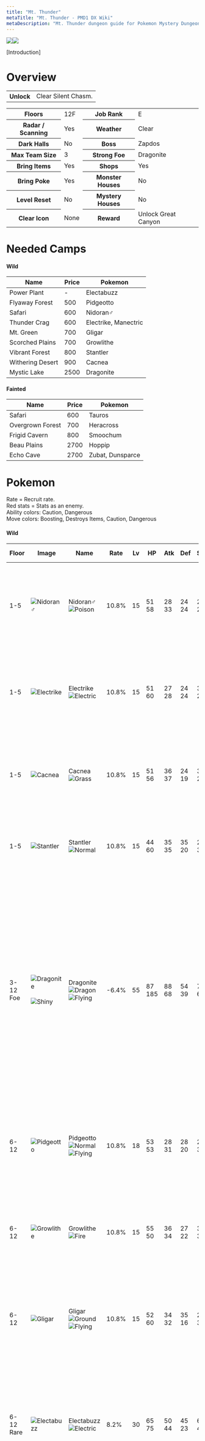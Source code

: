 ```yaml
---
title: "Mt. Thunder"
metaTitle: "Mt. Thunder - PMD1 DX Wiki"
metaDescription: "Mt. Thunder dungeon guide for Pokemon Mystery Dungeon: Rescue Team DX."
---
```


<div class="pageTopImage dungeonPageTopImage2">
  <img src="../images/areas/mt_thunder.jpg"/><img src="../images/areas/mt_thunder_2.jpg"/>
</div>

[Introduction]

# Overview

<table class="dungeonOverview">
  <tr>
    <th>Unlock</th>
    <td class="highlightYellow">Clear Silent Chasm.</td>
  </tr>
</table>

<table class="dungeonTable">
  <tr>
    <th>Floors</th>
    <td>12F</td>
    <th>Job Rank</th>
    <td>E</td>
  </tr>
  <tr>
    <th>Radar / Scanning</th>
    <td>Yes</td>
    <th>Weather</th>
    <td>Clear</td>
  </tr>
  <tr>
    <th>Dark Halls</th>
    <td>No</td>
    <th>Boss</th>
    <td>Zapdos</td>
  </tr>
  <tr>
    <th>Max Team Size</th>
    <td>3</td>
    <th>Strong Foe</th>
    <td>Dragonite</td>
  </tr>
  <tr>
    <th>Bring Items</th>
    <td>Yes</td>
    <th>Shops</th>
    <td>Yes</td>
  </tr>
  <tr>
    <th>Bring Poke</th>
    <td>Yes</td>
    <th>Monster Houses</th>
    <td>No</td>
  </tr>
  <tr>
    <th>Level Reset</th>
    <td>No</td>
    <th>Mystery Houses</th>
    <td>No</td>
  </tr>
  <tr>
    <th>Clear Icon</th>
    <td>None</td>
    <th>Reward</th>
    <td>Unlock Great Canyon</td>
  </tr>
</table>

# Needed Camps

#### Wild

|Name|Price|Pokemon|
|-|-|-|
|Power Plant|-|Electabuzz|
|Flyaway Forest|500|Pidgeotto|
|Safari|600|Nidoran♂|
|Thunder Crag|600|Electrike, Manectric|
|Mt. Green|700|Gligar|
|Scorched Plains|700|Growlithe|
|Vibrant Forest|800|Stantler|
|Withering Desert|900|Cacnea|
|Mystic Lake|2500|Dragonite|

#### Fainted

|Name|Price|Pokemon|
|-|-|-|
|Safari|600|Tauros|
|Overgrown Forest|700|Heracross|
|Frigid Cavern|800|Smoochum|
|Beau Plains|2700|Hoppip|
|Echo Cave|2700|Zubat, Dunsparce|

# Pokemon

Rate = Recruit rate.<br/>Red stats = Stats as an enemy.<br/>Ability colors: <span class="highlightYellow">Caution</span>, <span class="highlightOrange">Dangerous</span><br/>Move colors: <span class="boost">Boosting</span>, <span class="item">Destroys Items</span>, <span class="caution">Caution</span>, <span class="extreme">Dangerous</span>

#### Wild

|Floor|Image|Name|Rate|Lv|HP|Atk|Def|SpA|SpD|Spe|Exp|Ability + Moves|
|-|-|-|-|-|-|-|-|-|-|-|-|-|
|1-5|![Nidoran♂](../images/pokemon/032.png)|Nidoran♂<br/>![Poison](../images/type/poison.gif)|10.8%|15|51<br/><span class="redText">58</span>|28<br/><span class="redText">33</span>|24<br/><span class="redText">24</span>|24<br/><span class="redText">26</span>|22<br/><span class="redText">20</span>|28|23|<span class="highlightYellow">Poison Point</span> or Rivalry<br/>Leer / Focus Energy / <span class="extreme">Double Kick</span> /<br/>Peck / Poison Sting|
|1-5|![Electrike](../images/pokemon/309.png)|Electrike<br/>![Electric](../images/type/electric.gif)|10.8%|15|51<br/><span class="redText">60</span>|27<br/><span class="redText">28</span>|24<br/><span class="redText">24</span>|33<br/><span class="redText">27</span>|24<br/><span class="redText">23</span>|32|27|<span class="highlightOrange">Static</span> or <span class="highlightOrange">Lightning Rod</span><br/>Tackle / <span class="caution">Thunder Wave</span> / Leer / <span class="boost">Howl</span> /<br/>Quick Attack / Spark|
|1-5|![Cacnea](../images/pokemon/331.png)|Cacnea<br/>![Grass](../images/type/grass.gif)|10.8%|15|51<br/><span class="redText">56</span>|36<br/><span class="redText">37</span>|24<br/><span class="redText">19</span>|36<br/><span class="redText">20</span>|24<br/><span class="redText">19</span>|25|22|Sand Veil<br/>Poison Sting / Leer / Absorb / <span class="boost">Growth</span> /<br/>Leech Seed / Sand Attack|
|1-5|![Stantler](../images/pokemon/234.png)|Stantler<br/>![Normal](../images/type/normal.gif)|10.8%|15|44<br/><span class="redText">60</span>|35<br/><span class="redText">35</span>|35<br/><span class="redText">20</span>|25<br/><span class="redText">35</span>|29<br/><span class="redText">20</span>|26|24|<span class="highlightYellow">Intimidate</span> or Frisk<br/><span class="caution">Me First</span> / Tackle / Leer / Astonish /<br/><span class="extreme">Hypnosis</span> / Stomp|
|3-12<br/><span class="highlightOrange">Foe</span>|![Dragonite](../images/pokemon/149.png)<br/><br/>![Shiny](../images/shiny/149.png)|Dragonite<br/>![Dragon](../images/type/dragon.gif) ![Flying](../images/type/flying.gif)|-6.4%|55|87<br/><span class="redText">185</span>|88<br/><span class="redText">68</span>|54<br/><span class="redText">39</span>|73<br/><span class="redText">60</span>|53<br/><span class="redText">39</span>|81|280|Inner Focus<br/>Wing Attack / <span class="extreme">Hurricane</span> / <span class="caution">Roost</span> /<br/>Fire Punch / Thunder Punch / Slam /<br/>Twister / Wrap / Dragon Rage / Leer /<br/><span class="caution">Thunder Wave</span> / <span class="boost">Agility</span> / Dragon Tail /<br/>Aqua Tail / <span class="extreme">Dragon Rush</span> / <span class="caution">Safeguard</span><br/><span class="orangeText">※ Friend Bow required to recruit.</span>|
|6-12|![Pidgeotto](../images/pokemon/017.png)|Pidgeotto<br/>![Normal](../images/type/normal.gif) ![Flying](../images/type/flying.gif)|10.8%|18|53<br/><span class="redText">53</span>|28<br/><span class="redText">31</span>|28<br/><span class="redText">20</span>|25<br/><span class="redText">30</span>|25<br/><span class="redText">16</span>|32|28|Keen Eye or Tangled Feet<br/>Quick Attack / Sand Attack / Tackle /<br/>Gust / Whirlwind|
|6-12|![Growlithe](../images/pokemon/058.png)|Growlithe<br/>![Fire](../images/type/fire.gif)|10.8%|15|55<br/><span class="redText">50</span>|36<br/><span class="redText">34</span>|27<br/><span class="redText">22</span>|33<br/><span class="redText">31</span>|24<br/><span class="redText">22</span>|29|25|<span class="highlightYellow">Intimidate</span> or <span class="highlightYellow">Flash Fire</span><br/>Bite / Roar / Ember / Helping Hand /<br/>Odor Sleuth / Leer|
|6-12|![Gligar](../images/pokemon/207.png)|Gligar<br/>![Ground](../images/type/ground.gif) ![Flying](../images/type/flying.gif)|10.8%|15|52<br/><span class="redText">60</span>|34<br/><span class="redText">32</span>|35<br/><span class="redText">16</span>|22<br/><span class="redText">37</span>|25<br/><span class="redText">23</span>|31|26|Hyper Cutter or Sand Veil<br/>Poison Sting / Sand Attack / Harden /<br/><span class="caution">Knock Off</span> / Quick Attack|
|6-12<br/>Rare|![Electabuzz](../images/pokemon/125.png)|Electabuzz<br/>![Electric](../images/type/electric.gif)|8.2%|30|65<br/><span class="redText">75</span>|50<br/><span class="redText">44</span>|45<br/><span class="redText">23</span>|60<br/><span class="redText">40</span>|50<br/><span class="redText">22</span>|56|30|<span class="highlightOrange">Static</span><br/>Quick Attack / Leer / Thunder Shock /<br/>Thunder Punch / Swift / <span class="boost">Light Screen</span> /<br/><span class="caution">Thunder Wave</span> / <span class="extreme">Electro Ball</span> / Low Kick|
|6-12|![Manectric](../images/pokemon/310.png)|Manectric<br/>![Electric](../images/type/electric.gif)|10.8%|26|61<br/><span class="redText">50</span>|43<br/><span class="redText">30</span>|39<br/><span class="redText">23</span>|52<br/><span class="redText">35</span>|39<br/><span class="redText">21</span>|40|29|<span class="highlightOrange">Static</span> or <span class="highlightOrange">Lightning Rod</span><br/><span class="boost">Electric Terrain</span> / Fire Fang / Tackle /<br/><span class="caution">Thunder Wave</span> / Leer / <span class="boost">Howl</span> / Spark /<br/>Quick Attack / Odor Sleuth / Bite /<br/>Thunder Fang<br/><span class="orangeText">※ Can Mega Evolve.</span>|

#### Boss

|Floor|Image|Name|Rate|Lv|HP|Atk|Def|SpA|SpD|Spe|Exp|Ability + Moves|
|-|-|-|-|-|-|-|-|-|-|-|-|-|
|13|![Zapdos](../images/pokemon/145.png)|Zapdos<br/>![Electric](../images/type/electric.gif) ![Flying](../images/type/flying.gif)|-|17|61<br/><span class="redText">561</span>|38<br/><span class="redText">38</span>|32<br/><span class="redText">32</span>|42<br/><span class="redText">42</span>|32<br/><span class="redText">32</span>|34|0|<span class="highlightYellow">Pressure</span><br/>Thunder Shock / Peck / <span class="item">Pluck</span> /<br/>Sky Attack<br/><span class="orangeText">※ First clear.</span>|
|13<br/><span class="highlightOrange">Rematch</span>|![Zapdos](../images/pokemon/145.png)|Zapdos<br/>![Electric](../images/type/electric.gif) ![Flying](../images/type/flying.gif)|100%|50|87<br/><span class="redText">2087</span>|75<br/><span class="redText">95</span>|57<br/><span class="redText">77</span>|82<br/><span class="redText">82</span>|57<br/><span class="redText">57</span>|84|0|<span class="highlightYellow">Pressure</span><br/>Rain Dance / Thunder / Drill Peck /<br/><span class="boost">Light Screen</span><br/><span class="orangeText">※ Available post-game.</span><br/><span class="orangeText">※ Rare Quality: Squeeze Out</span>|

#### Fainted

|Image|Name|Lv|HP|Atk|Def|SpA|SpD|Spe|
|-|-|-|-|-|-|-|-|-|
|![Zubat](../images/pokemon/041.png)|Zubat<br/>![Poison](../images/type/poison.gif) ![Flying](../images/type/flying.gif)|17|52|30|27|26|27|32|
|![Smoochum](../images/pokemon/238.png)|Smoochum<br/>![Ice](../images/type/ice.gif) ![Psychic](../images/type/psychic.gif)|19|54|30|26|44|34|36|
|![Tauros](../images/pokemon/128.png)|Tauros<br/>![Normal](../images/type/normal.gif)|17|54|38|32|24|28|37|
|![Hoppip](../images/pokemon/187.png)|Hoppip<br/>![Grass](../images/type/grass.gif) ![Flying](../images/type/flying.gif)|17|50|24|24|24|27|31|
|![Dunsparce](../images/pokemon/206.png)|Dunsparce<br/>![Normal](../images/type/normal.gif)|17|61|32|28|28|28|29|
|![Heracross](../images/pokemon/214.png)|Heracross<br/>![Bug](../images/type/bug.gif) ![Fighting](../images/type/fighting.gif)|17|54|42|28|24|32|34|

# Items

#### Floor

|Name|Floors|Rate|
|-|-|-|
|Cover Band|1-12|0.451%|
|Defense Scarf|1-12|0.169%|
|Detect Band|1-12|0.113%|
|Efficient Bandanna|1-12|0.338%|
|Fickle Specs|1-12|0.113%|
|Gold Ribbon|1-12|0.0226%|
|Heal Ribbon|1-12|0.113%|
|Heavy Rotation Specs|1-12|0.113%|
|Joy Ribbon|1-12|0.113%|
|Lucky Ribbon|1-12|0.113%|
|Mach Ribbon|1-12|0.451%|
|Nullify Bandanna|1-12|0.226%|
|Power Band|1-12|0.169%|
|Prosper Ribbon|1-12|0.113%|
|Special Band|1-12|0.169%|
|Twist Band|1-12|0.113%|
|Zinc Band|1-12|0.169%|
|Apple|1-12|7.02%|
|Poke|1-12|52.6%|
|Max Ether|1-12|6.58%|
|Blast Seed|1-12|0.766%|
|Cheri Berry|1-12|0.766%|
|Chesto Berry|1-12|0.383%|
|Eyedrop Seed|1-12|1.53%|
|Oran Berry|1-12|3.83%|
|Pecha Berry|1-12|1.91%|
|Rawst Berry|1-12|1.15%|
|Sleep Seed|1-12|0.766%|
|Stun Seed|1-12|0.383%|
|Tiny Reviver Seed|1-12|1.15%|
|Totter Seed|1-12|0.383%|
|Training Seed|1-12|0.191%|
|Gravelerock|1-12|13.2%|
|(Random TM)|1-12|0.877%|
|Confuse Wand|1-12|0.779%|
|Petrify Wand|1-12|0.779%|
|Slow Wand|1-12|0.779%|
|Slumber Wand|1-12|0.39%|
|Stayaway Wand|1-12|0.586%|
|Tunnel Wand|1-12|0.195%|

#### Shop

|Name|Rate|
|-|-|
|Cover Band|0.817%|
|Defense Scarf|0.306%|
|Detect Band|0.205%|
|Efficient Bandanna|0.612%|
|Fickle Specs|0.205%|
|Gold Ribbon|0.0409%|
|Heal Ribbon|0.205%|
|Heavy Rotation Specs|0.205%|
|Joy Ribbon|0.205%|
|Lucky Ribbon|0.205%|
|Mach Ribbon|0.817%|
|Nullify Bandanna|0.409%|
|Power Band|0.306%|
|Prosper Ribbon|0.205%|
|Special Band|0.306%|
|Twist Band|0.205%|
|Zinc Band|0.306%|
|Apple|15.9%|
|All Power-Up Orb|0.649%|
|Foe-Hold Orb|1.94%|
|Foe-Seal Orb|1.3%|
|Nullify Orb|0.649%|
|Petrify Orb|0.649%|
|Quick Orb|0.649%|
|Rollcall Orb|0.649%|
|Slow Orb|0.649%|
|Slumber Orb|1.3%|
|Totter Orb|0.649%|
|Trawl Orb|0.324%|
|Wigglytuff Orb|6.49%|
|Max Ether|11.9%|
|Blast Seed|1.3%|
|Cheri Berry|1.3%|
|Chesto Berry|0.652%|
|Oran Berry|5.88%|
|Pecha Berry|2.62%|
|Rawst Berry|1.96%|
|Sleep Seed|1.3%|
|Stun Seed|0.652%|
|Tiny Reviver Seed|4.57%|
|Totter Seed|0.652%|
|Training Seed|0.326%|
|Gravelerock|23.8%|
|Confuse Wand|0.704%|
|Petrify Wand|0.704%|
|Slow Wand|0.704%|
|Slumber Wand|0.352%|
|Stayaway Wand|0.529%|
|Tunnel Wand|0.176%|

#### Pretty Box

|Name|Rate|
|-|-|
|Bronze Dojo Ticket|30.8%|
|Oran Berry|11.5%|
|Calcium|0.689%|
|Carbos|0.689%|
|Iron|0.689%|
|Protein|0.689%|
|Rainbow Gummi|34.4%|
|Sitrus Berry|0.689%|
|Zinc|0.689%|
|(Random TM)|19.2%|

#### Deluxe Box

|Name|Rate|
|-|-|
|Gold Dojo Ticket|3.48%|
|Silver Dojo Ticket|13.9%|
|Reviver Seed|6.5%|
|Tiny Reviver Seed|6.5%|
|Calcium|0.934%|
|Carbos|0.934%|
|DX Gummi|23.3%|
|Iron|0.934%|
|Protein|0.934%|
|Rainbow Gummi|23.3%|
|Sitrus Berry|0.934%|
|Zinc|0.934%|
|(Random TM)|17.4%|

# Traps

|Name|
|-|
|Wonder Tile|
|Training Switch|
|Spin Trap|
|Slumber Trap|
|Spiky Trap|
|Blast Trap|
